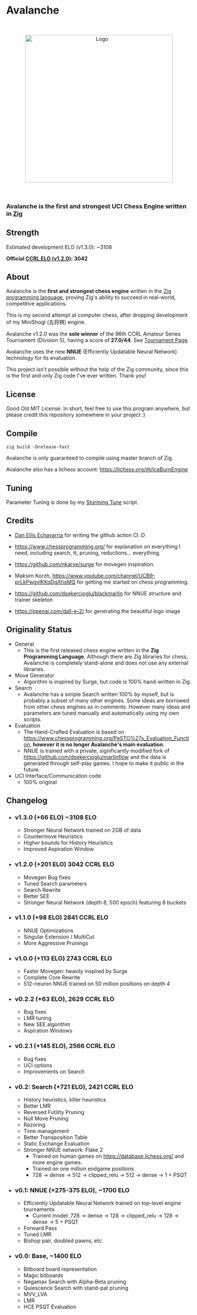 # Avalanche

<br/>

<p align="center">
<img src="https://user-images.githubusercontent.com/66022611/188289840-33991f45-5afe-4ed1-bfbd-ead91c5a7993.png" alt="Logo" width = "400" height = "400"/>
</p>

<br/>

### Avalanche is the first and strongest UCI Chess Engine written in [Zig](https://ziglang.org/)

## Strength

Estimated development ELO (v1.3.0): ~3108

**Official [CCRL ELO (v1.2.0)](http://ccrl.chessdom.com/ccrl/4040/cgi/engine_details.cgi?print=Details&each_game=1&eng=Avalanche%201.2.0%2064-bit#Avalanche_1_2_0_64-bit): 3042**

## About

Avalanche is the **first and strongest chess engine** written in the [Zig programming language](https://ziglang.org/), proving Zig's ability to succeed in real-world, competitive applications.

This is my second attempt at computer chess, after dropping development of my MiniShogi (五将棋) engine.

Avalanche v1.2.0 was the **sole winner** of the 96th CCRL Amateur Series Tournament (Division 5), having a score of **27.0/44**. See [Tournament Page](http://kirill-kryukov.com/chess/discussion-board/viewtopic.php?f=7&t=14568&sid=a66f54aae9c1aa4cd03a6ed5f95035af).

Avalanche uses the new **NNUE** (Efficiently Updatable Neural Network) technology for its evaluation.

This project isn't possible without the help of the Zig community, since this is the first and only Zig code I've ever written. Thank you!

## License

Good Old MIT License. In short, feel free to use this program anywhere, but please credit this repository somewhere in your project :)

## Compile

`zig build -Drelease-fast`

Avalanche is only guaranteed to compile using master branch of Zig.

Avalanche also has a lichess account: https://lichess.org/@/IceBurnEngine

## Tuning

Parameter Tuning is done by my [Storming Tune](https://github.com/SnowballSH/storming_tune) script.

## Credits

- [Dan Ellis Echavarria](https://github.com/Deecellar) for writing the github action CI :D

- https://www.chessprogramming.org/ for explanation on everything I need, including search, tt, pruning, reductions... everything.
- https://github.com/nkarve/surge for movegen inspiration.
- Maksim Korzh, https://www.youtube.com/channel/UCB9-prLkPwgvlKKqDgXhsMQ for getting me started on chess programming.
- https://github.com/dsekercioglu/blackmarlin for NNUE structure and trainer skeleton
- https://openai.com/dall-e-2/ for generating the beautiful logo image

## Originality Status

- General
  - This is the first released chess engine written in the **Zig Programming Language**. Although there are Zig libraries for chess, Avalanche is completely stand-alone and does not use any external libraries.
- Move Generator
  - Algorithm is inspired by Surge, but code is 100% hand-written in Zig.
- Search
  - Avalanche has a simple Search written 100% by myself, but is probably a subset of many other engines. Some ideas are borrowed from other chess engines as in comments. However many ideas and parameters are tuned manually and automatically using my own scripts.
- Evaluation
  - The Hand-Crafted Evaluation is based on https://www.chessprogramming.org/PeSTO%27s_Evaluation_Function, **however it is no longer Avalanche's main evaluation**.
  - NNUE is trained with a private, significantly modified fork of https://github.com/dsekercioglu/marlinflow and the data is generated through self-play games. I hope to make it public in the future.
- UCI Interface/Communication code
  - 100% original

## Changelog

- ### v1.3.0 (+66 ELO) ~3108 ELO

  - Stronger Neural Network trained on 2GB of data
  - Countermove Heuristics
  - Higher bounds for History Heuristics
  - Improved Aspiration Window

- ### v1.2.0 (+201 ELO) 3042 CCRL ELO

  - Movegen Bug fixes
  - Tuned Search parameters
  - Search Rewrite
  - Better SEE
  - Stronger Neural Network (depth 8, 500 epoch) featuring 8 buckets

- ### v1.1.0 (+98 ELO) 2841 CCRL ELO

  - NNUE Optimizations
  - Singular Extension / MultiCut
  - More Aggressive Prunings

- ### v1.0.0 (+113 ELO) 2743 CCRL ELO

  - Faster Movegen: heavily inspired by Surge
  - Complete Core Rewrite
  - 512-neuron NNUE trained on 50 million positions on depth 4

- ### v0.2.2 (+63 ELO), 2629 CCRL ELO

  - Bug fixes
  - LMR tuning
  - New SEE algorithm
  - Aspiration Windows

- ### v0.2.1 (+145 ELO), 2566 CCRL ELO

  - Bug fixes
  - UCI options
  - Improvements on Search

- ### v0.2: Search (+721 ELO), 2421 CCRL ELO

  - History heuristics, killer heuristics
  - Better LMR
  - Reversed Futility Pruning
  - Null Move Pruning
  - Razoring
  - Time management
  - Better Transposition Table
  - Static Exchange Evaluation
  - Stronger NNUE network: Flake 2
    - Trained on human games on https://database.lichess.org/ and more engine games.
    - Trained on one million endgame positions
    - 728 -> dense -> 512 -> clipped_relu -> 512 -> dense -> 1 + PSQT

- ### v0.1: NNUE (+275-375 ELO), ~1700 ELO

  - Efficiently Updatable Neural Network trained on top-level engine tournaments
    - Current model: 728 -> dense -> 128 -> clipped_relu -> 128 -> dense -> 5 + PSQT
  - Forward Pass
  - Tuned LMR
  - Bishop pair, doubled pawns, etc.

- ### v0.0: Base, ~1400 ELO
  - Bitboard board representation
  - Magic bitboards
  - Negamax Search with Alpha-Beta pruning
  - Quiescence Search with stand-pat pruning
  - MVV_LVA
  - LMR
  - HCE PSQT Evaluation
